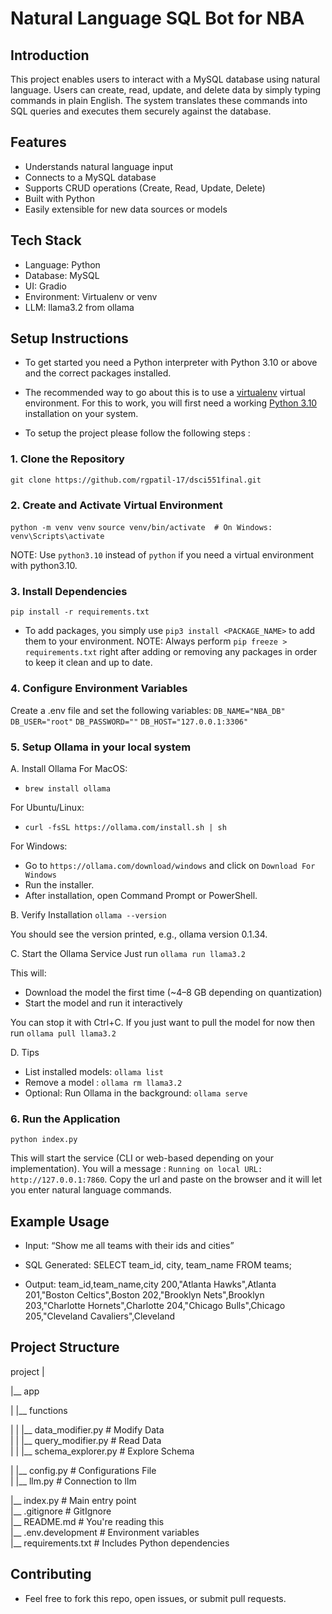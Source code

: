 # Natural Language SQL Bot for NBA


## Introduction
This project enables users to interact with a MySQL database using natural language. Users can create, read, update, and delete data by simply typing commands in plain English. The system translates these commands into SQL queries and executes them securely against the database.

## Features
- Understands natural language input
- Connects to a MySQL database
- Supports CRUD operations (Create, Read, Update, Delete)
- Built with Python
- Easily extensible for new data sources or models


## Tech Stack
- Language: Python
- Database: MySQL
- UI: Gradio
- Environment: Virtualenv or venv
- LLM: llama3.2 from ollama

## Setup Instructions
- To get started you need a Python interpreter with Python 3.10 or above and the correct packages installed. 

- The recommended way to go about this is to use a [virtualenv](https://virtualenv.pypa.io/en/latest/) virtual environment. For this to work, you will first need
a working [Python 3.10](https://www.python.org/downloads/) installation on your system.

- To setup the project please follow the following steps :

### 1. Clone the Repository
`git clone https://github.com/rgpatil-17/dsci551final.git`

### 2. Create and Activate Virtual Environment
`python -m venv venv`
`source venv/bin/activate  # On Windows: venv\Scripts\activate`

NOTE: Use `python3.10` instead of `python` if you need a virtual environment with python3.10.

### 3. Install Dependencies
`pip install -r requirements.txt`

- To add packages, you simply use `pip3 install <PACKAGE_NAME>` to add them to your environment.
NOTE: Always perform `pip freeze > requirements.txt` right after adding or removing any packages in order to keep it clean and up to date.

### 4. Configure Environment Variables
Create a .env file and set the following variables:
`DB_NAME="NBA_DB"`
`DB_USER="root"`
`DB_PASSWORD=""`
`DB_HOST="127.0.0.1:3306"`

### 5. Setup Ollama in your local system
A. Install Ollama
For MacOS: 
- `brew install ollama`

For Ubuntu/Linux: 
- `curl -fsSL https://ollama.com/install.sh | sh`

For Windows: 
- Go to `https://ollama.com/download/windows` and click on `Download For Windows`
- Run the installer.
- After installation, open Command Prompt or PowerShell.

B. Verify Installation
`ollama --version`

You should see the version printed, e.g., ollama version 0.1.34.

C. Start the Ollama Service
Just run `ollama run llama3.2`

This will:
- Download the model the first time (~4–8 GB depending on quantization)
- Start the model and run it interactively

You can stop it with Ctrl+C.
If you just want to pull the model for now then run `ollama pull llama3.2`

D. Tips
- List installed models: `ollama list`
- Remove a model : `ollama rm llama3.2`
- Optional: Run Ollama in the background: `ollama serve`


### 6. Run the Application
`python index.py`

This will start the service (CLI or web-based depending on your implementation). You will a message : `Running on local URL:  http://127.0.0.1:7860`. 
Copy the url and paste on the browser and it will let you enter natural language commands.

## Example Usage
- Input: “Show me all teams with their ids and cities”

- SQL Generated: SELECT team_id, city, team_name FROM teams; 

- Output: 
team_id,team_name,city
200,"Atlanta Hawks",Atlanta
201,"Boston Celtics",Boston
202,"Brooklyn Nets",Brooklyn
203,"Charlotte Hornets",Charlotte
204,"Chicago Bulls",Chicago
205,"Cleveland Cavaliers",Cleveland



## Project Structure
project
|

|__ app

|   |__ functions

|   |   |__ data_modifier.py         # Modify Data  
|   |   |__ query_modifier.py        # Read Data  
|   |   |__ schema_explorer.py       # Explore Schema

|   |__ config.py                    # Configurations File  
|   |__ llm.py                       # Connection to llm

|__ index.py                         # Main entry point  
|__ .gitignore                       # GitIgnore  
|__ README.md                        # You're reading this  
|__ .env.development                 # Environment variables  
|__ requirements.txt                 # Includes Python dependencies




## Contributing
- Feel free to fork this repo, open issues, or submit pull requests.
